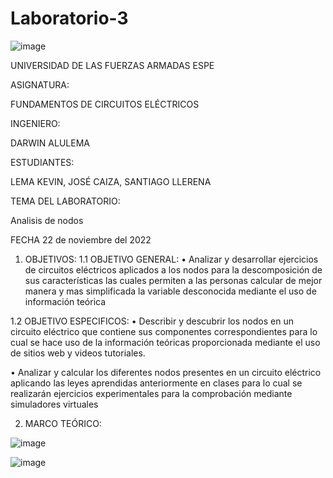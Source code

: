 # Laboratorio-3

![image](https://user-images.githubusercontent.com/116772752/203457428-f2266475-2739-4993-9e01-7761ed21ca25.png)

UNIVERSIDAD DE LAS FUERZAS ARMADAS ESPE

ASIGNATURA:

FUNDAMENTOS DE CIRCUITOS ELÉCTRICOS

INGENIERO:

DARWIN ALULEMA

ESTUDIANTES:

LEMA KEVIN, JOSÉ CAIZA, SANTIAGO LLERENA

TEMA DEL LABORATORIO:

Analisis de nodos

FECHA 22 de noviembre del 2022

1. OBJETIVOS:
1.1 OBJETIVO GENERAL:
• Analizar y desarrollar ejercicios de circuitos eléctricos aplicados a los nodos para la descomposición de sus características las cuales permiten a las personas calcular de mejor manera y mas simplificada la variable desconocida mediante el uso de información teórica

1.2 OBJETIVO ESPECIFICOS:
• Describir y descubrir los nodos en un circuito eléctrico que contiene sus componentes correspondientes para lo cual se hace uso de la información teóricas proporcionada mediante el uso de sitios web y videos tutoriales.

• Analizar y calcular los diferentes nodos presentes en un circuito eléctrico aplicando las leyes aprendidas anteriormente en clases para lo cual se realizarán ejercicios experimentales para la comprobación mediante simuladores virtuales

2. MARCO TEÓRICO:

![image](https://user-images.githubusercontent.com/116772752/203457536-1fc0c3ea-69f6-4a28-aa99-27f43cbb158e.png)

![image](https://user-images.githubusercontent.com/116772752/203457562-becce95b-f275-4937-8334-75212ebbae10.png)

